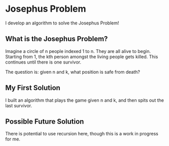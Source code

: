 # Josephus Problem
I develop an algorithm to solve the Josephus Problem!

## What is the Josephus Problem?
Imagine a circle of n people indexed 1 to n. They are all alive to begin. Starting from 1, the kth person amongst the living people gets killed. This continues until there is one survivor.

The question is: given n and k, what position is safe from death?

## My First Solution
I built an algorithm that plays the game given n and k, and then spits out the last survivor.

## Possible Future Solution
There is potential to use recursion here, though this is a work in progress for me.
